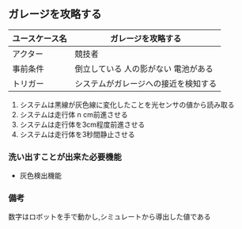 ## ガレージを攻略する


| ユースケース名 | ガレージを攻略する |
|---|---|
| アクター | 競技者 |
| 事前条件 | 倒立している 人の影がない 電池がある |
| トリガー | システムがガレージへの接近を検知する |

1. システムは黒線が灰色線に変化したことを光センサの値から読み取る
2. システムは走行体 n cm前進させる
3. システムは走行体を3cm程度前進させる
4. システムは走行体を3秒間静止させる

### 洗い出すことが出来た必要機能

- 灰色検出機能

### 備考

数字はロボットを手で動かし,シミュレートから導出した値である

